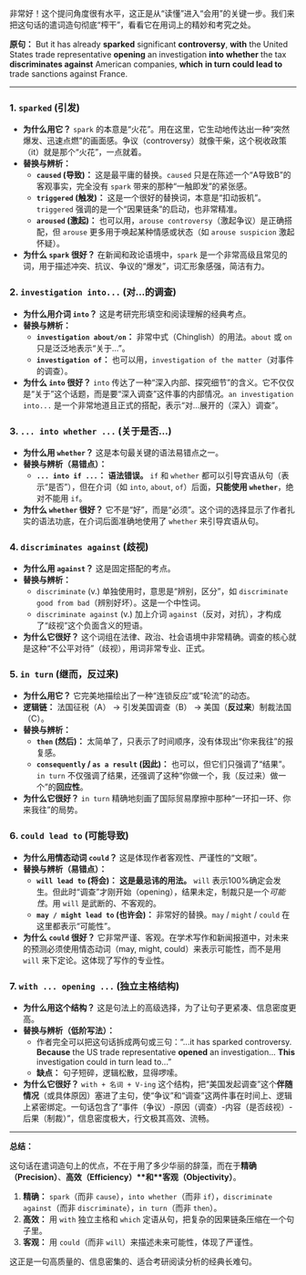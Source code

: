 非常好！这个提问角度很有水平，这正是从“读懂”进入“会用”的关键一步。我们来把这句话的遣词造句彻底“榨干”，看看它在用词上的精妙和考究之处。

**原句：** But it has already **sparked** significant **controversy**, **with** the United States trade representative **opening** an investigation **into** **whether** the tax **discriminates against** American companies, **which** **in turn** **could lead to** trade sanctions against France.

------



### **1. `sparked` (引发)**



- **为什么用它？** `spark` 的本意是“火花”。用在这里，它生动地传达出一种“突然爆发、迅速点燃”的画面感。争议（controversy）就像干柴，这个税收政策（it）就是那个“火花”，一点就着。
- **替换与辨析：**
  - **`caused` (导致)：** 这是最平庸的替换。`caused` 只是在陈述一个“A导致B”的客观事实，完全没有 `spark` 带来的那种“一触即发”的紧张感。
  - **`triggered` (触发)：** 这是一个很好的替换词，本意是“扣动扳机”。`triggered` 强调的是一个“因果链条”的启动，也非常精准。
  - **`aroused` (激起)：** 也可以用，`arouse controversy`（激起争议）是正确搭配，但 `arouse` 更多用于唤起某种情感或状态（如 `arouse suspicion` 激起怀疑）。
- **为什么 `spark` 很好？** 在新闻和政论语境中，`spark` 是一个非常高级且常见的词，用于描述冲突、抗议、争议的“爆发”，词汇形象感强，简洁有力。



### **2. `investigation into...` (对...的调查)**



- **为什么用介词 `into`？** 这是考研完形填空和阅读理解的经典考点。
- **替换与辨析：**
  - **`investigation about/on`：** 非常中式（Chinglish）的用法。`about` 或 `on` 只是泛泛地表示“关于...”。
  - **`investigation of`：** 也可以用，`investigation of the matter`（对事件的调查）。
- **为什么 `into` 很好？** `into` 传达了一种“深入内部、探究细节”的含义。它不仅仅是“关于”这个话题，而是要“深入调查”这件事的内部情况。`an investigation into...` 是一个非常地道且正式的搭配，表示“对...展开的（深入）调查”。



### **3. `... into whether ...` (关于是否...)**



- **为什么用 `whether`？** 这是本句最关键的语法易错点之一。
- **替换与辨析（易错点）：**
  - **`... into if ...`：** **语法错误。** `if` 和 `whether` 都可以引导宾语从句（表示“是否”），但在介词（如 `into`, `about`, `of`）后面，**只能使用 `whether`**，绝对不能用 `if`。
- **为什么 `whether` 很好？** 它不是“好”，而是“必须”。这个词的选择显示了作者扎实的语法功底，在介词后面准确地使用了 `whether` 来引导宾语从句。



### **4. `discriminates against` (歧视)**



- **为什么用 `against`？** 这是固定搭配的考点。
- **替换与辨析：**
  - `discriminate` (v.) 单独使用时，意思是“辨别，区分”，如 `discriminate good from bad`（辨别好坏）。这是一个中性词。
  - `discriminate against` (v.) 加上介词 `against`（反对，对抗），才构成了“歧视”这个负面含义的短语。
- **为什么它很好？** 这个词组在法律、政治、社会语境中非常精确。调查的核心就是这种“不公平对待”（歧视），用词非常专业、正式。



### **5. `in turn` (继而，反过来)**



- **为什么用它？** 它完美地描绘出了一种“连锁反应”或“轮流”的动态。
- **逻辑链：** 法国征税（A） -> 引发美国调查（B） -> 美国（**反过来**）制裁法国（C）。
- **替换与辨析：**
  - **`then` (然后)：** 太简单了，只表示了时间顺序，没有体现出“你来我往”的报复感。
  - **`consequently` / `as a result` (因此)：** 也可以，但它们只强调了“结果”。`in turn` 不仅强调了结果，还强调了这种“你做一个，我（反过来）做一个”的**回应性**。
- **为什么它很好？** `in turn` 精确地刻画了国际贸易摩擦中那种“一环扣一环、你来我往”的局势。



### **6. `could lead to` (可能导致)**



- **为什么用情态动词 `could`？** 这是体现作者客观性、严谨性的“文眼”。
- **替换与辨析（易错点）：**
  - **`will lead to` (将会)：** **这是最忌讳的用法。** `will` 表示100%确定会发生。但此时“调查”才刚开始（opening），结果未定，制裁只是一个*可能性*。用 `will` 是武断的、不客观的。
  - **`may / might lead to` (也许会)：** 非常好的替换。`may` / `might` / `could` 在这里都表示“可能性”。
- **为什么 `could` 很好？** 它非常严谨、客观。在学术写作和新闻报道中，对未来的预测必须使用情态动词（may, might, could）来表示可能性，而不是用 `will` 来下定论。这体现了写作的专业性。



### **7. `with ... opening ...` (独立主格结构)**



- **为什么用这个结构？** 这是句法上的高级选择，为了让句子更紧凑、信息密度更高。
- **替换与辨析（低阶写法）：**
  - 作者完全可以把这句话拆成两句或三句：“...it has sparked controversy. **Because** the US trade representative **opened** an investigation... **This** investigation could in turn lead to...”
  - **缺点：** 句子短碎，逻辑松散，显得啰嗦。
- **为什么它很好？** `with + 名词 + V-ing` 这个结构，把“美国发起调查”这个**伴随情况**（或具体原因）塞进了主句，使“争议”和“调查”这两件事在时间上、逻辑上紧密绑定。一句话包含了“事件（争议）-原因（调查）-内容（是否歧视）-后果（制裁）”，信息密度极大，行文极其高效、流畅。

------

**总结：**

这句话在遣词造句上的优点，不在于用了多少华丽的辞藻，而在于**精确（Precision）**、**高效（Efficiency）\**和\**客观（Objectivity）**。

1. **精确：** `spark`（而非 `cause`），`into whether`（而非 `if`），`discriminate against`（而非 `discriminate`），`in turn`（而非 `then`）。
2. **高效：** 用 `with` 独立主格和 `which` 定语从句，把复杂的因果链条压缩在一个句子里。
3. **客观：** 用 `could`（而非 `will`）来描述未来可能性，体现了严谨性。

这正是一句高质量的、信息密集的、适合考研阅读分析的经典长难句。